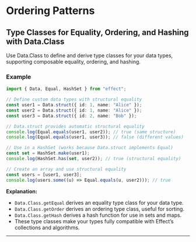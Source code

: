 # Ordering Patterns

## Type Classes for Equality, Ordering, and Hashing with Data.Class

Use Data.Class to define and derive type classes for your data types, supporting composable equality, ordering, and hashing.

### Example

```typescript
import { Data, Equal, HashSet } from "effect";

// Define custom data types with structural equality
const user1 = Data.struct({ id: 1, name: "Alice" });
const user2 = Data.struct({ id: 1, name: "Alice" });
const user3 = Data.struct({ id: 2, name: "Bob" });

// Data.struct provides automatic structural equality
console.log(Equal.equals(user1, user2)); // true (same structure)
console.log(Equal.equals(user1, user3)); // false (different values)

// Use in a HashSet (works because Data.struct implements Equal)
const set = HashSet.make(user1);
console.log(HashSet.has(set, user2)); // true (structural equality)

// Create an array and use structural equality
const users = [user1, user3];
console.log(users.some((u) => Equal.equals(u, user2))); // true

```

**Explanation:**  
- `Data.Class.getEqual` derives an equality type class for your data type.
- `Data.Class.getOrder` derives an ordering type class, useful for sorting.
- `Data.Class.getHash` derives a hash function for use in sets and maps.
- These type classes make your types fully compatible with Effect’s collections and algorithms.

---

